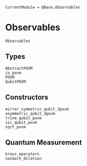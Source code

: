 ```@meta
CurrentModule = QBase.Observables
```
# Observables

```@docs
Observables
```

## Types

```@docs
AbstractPOVM
is_povm
POVM
QubitPOVM
```

## Constructors

```@docs
mirror_symmetric_qubit_3povm
asymmetric_qubit_3povm
trine_qubit_povm
sic_qubit_povm
sqrt_povm
```

## Quantum Measurement

```@docs
kraus_operators
naimark_dilation
```
